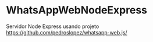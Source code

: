 # WhatsAppWebNodeExpress
Servidor Node Express usando projeto https://github.com/pedroslopez/whatsapp-web.js/
